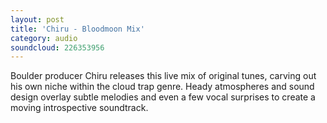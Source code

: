 ```yaml
---
layout: post
title: 'Chiru - Bloodmoon Mix'
category: audio
soundcloud: 226353956
---
```


Boulder producer Chiru releases this live mix of original tunes, carving out his own niche
within the cloud trap genre. Heady atmospheres and sound design overlay subtle melodies
and even a few vocal surprises to create a moving introspective soundtrack.

